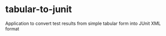 # tabular-to-junit
Application to convert test results from simple tabular form into JUnit XML format
